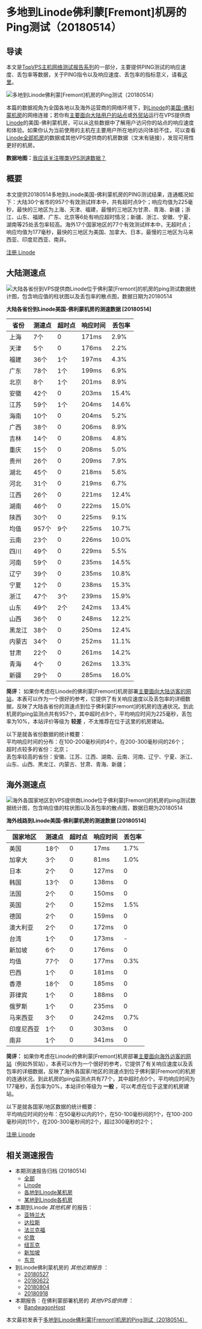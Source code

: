 #  多地到Linode佛利蒙[Fremont]机房的Ping测试（20180514） 

## 导读

本文是[TopVPS主机网络测试报告系列](https://vps123.top/pingtest)的一部分，主要提供PING测试的响应速度、丢包率等数据，关于PING指令以及响应速度、丢包率的指标意义，请看[这里](https://vps123.top/what-is-ping.html)。

![多地到Linode佛利蒙\[Fremont\]机房的Ping测试（20180514）](/images/thumbnails/to_linode_Fremont.png)

本篇的数据视角为全国各地以及海外运营商的网络环境下，到[Linode](https://vps123.top/go/linode)的[美国-佛利蒙机房](https://vps123.top/linode-facilities.html#fremont)的网络连接；若你有[主要面向大陆用户的站点](https://vps123.top/website-for-mainland-users.html)或[外贸站](https://vps123.top/website-for-internation-trade.html)运行在VPS提供商[Linode](https://vps123.top/go/linode)的美国-佛利蒙机房，可以从这些数据中了解用户访问你的站点的响应速度和体验。如果你认为当前使用的主机在主要用户所在地的访问体验不佳，可以查看[Linode全部机房](/linode/isp/china/20180514-linode-isp-china.md)的数据或其他VPS提供商的机房数据（文末有链接），发现可用性更好的机房。

**数据地图：**[我应该关注哪类VPS测速数据？](https://vps123.top/find-pingtest-data-you-need.html)

## 概要

本文提供20180514多地到Linode美国-佛利蒙机房的PING测试结果，连通概况如下：大陆30个省市的957个有效测试样本中，共有超时点9个；响应均值为225毫秒，最快的三地区为上海、天津、福建，最慢的三地区为甘肃、青海、新疆；浙江、山东、福建、广东、北京等6处有响应超时情况；新疆、浙江、安徽、宁夏、湖南等25处丢包率较高。海外17个国家地区的77个有效测试样本中，无超时点；响应均值为177毫秒，最快的三地区为美国、加拿大、日本，最慢的三地区为马来西亚、印度尼西亚、南非。

[注册 Linode](https://vps123.top/go/linode/_btn1)

## 大陆测速点

![大陆各省份到VPS提供商Linode位于佛利蒙\[Fremont\]的机房的ping测试数据统计图，包含响应值的柱状图以及丢包率的散点图，数据日期为20180514](/images/pingtests/linode_20180514/plot_idc_linode_usa-fremont_20180514_mainland.png)

**大陆各省份到Linode美国-佛利蒙机房的测速数据 [20180514]**

省份 | 测速点 | 超时点 | 响应时间 | 丢包率  
---|---|---|---|---  
上海 | 7个 | 0 | 171ms | 2.9%  
天津 | 5个 | 0 | 176ms | 2.2%  
福建 | 36个 | 1个 | 197ms | 4.3%  
广东 | 78个 | 1个 | 199ms | 6.9%  
北京 | 8个 | 1个 | 201ms | 8.9%  
安徽 | 42个 | 0 | 203ms | 15.4%  
江苏 | 59个 | 1个 | 204ms | 14.6%  
海南 | 10个 | 0 | 204ms | 5.2%  
广西 | 38个 | 0 | 206ms | 8.9%  
吉林 | 14个 | 0 | 208ms | 4.8%  
重庆 | 15个 | 0 | 208ms | 5.0%  
贵州 | 26个 | 0 | 209ms | 7.9%  
湖北 | 45个 | 0 | 218ms | 5.6%  
河北 | 31个 | 0 | 219ms | 6.7%  
江西 | 26个 | 0 | 221ms | 12.4%  
湖南 | 46个 | 0 | 222ms | 15.0%  
陕西 | 30个 | 0 | 225ms | 9.1%  
均值 | 957个 | 9个 | 225ms | 10.7%  
云南 | 23个 | 0 | 226ms | 10.0%  
四川 | 49个 | 0 | 229ms | 5.5%  
河南 | 59个 | 0 | 235ms | 14.5%  
辽宁 | 39个 | 0 | 235ms | 10.8%  
宁夏 | 12个 | 0 | 238ms | 15.3%  
浙江 | 47个 | 3个 | 239ms | 15.9%  
山东 | 49个 | 2个 | 242ms | 13.4%  
山西 | 36个 | 0 | 248ms | 12.2%  
黑龙江 | 38个 | 0 | 250ms | 12.4%  
内蒙古 | 34个 | 0 | 252ms | 11.1%  
甘肃 | 22个 | 0 | 261ms | 14.2%  
青海 | 4个 | 0 | 262ms | 13.3%  
新疆 | 29个 | 0 | 285ms | 16.0%  
  
**简评：** 如果你考虑在Linode的佛利蒙[Fremont]机房部署[主要面向大陆访客的网站](website-for-mainland-users.html)，本表可以作为一个很好的参考，它提供了有关响应速度以及丢包率的详细数据，反映了大陆各省份的测速点到位于佛利蒙[Fremont]的机房的连通状况。到此机房的ping监测点共有957个，其中超时点9个，平均响应时间为225毫秒，丢包率为10%，本站评价等级为 **较差** ，不太推荐在位于这里的机房建站。

以下是就各省份数据的统计概要：  
平均响应时间的分布：在100-200毫秒间的4个，在200-300毫秒间的26个；  
超时点较多的省份：北京；  
丢包率较高的省份：安徽、江苏、江西、湖南、云南、河南、辽宁、宁夏、浙江、山东、山西、黑龙江、内蒙古、甘肃、青海、新疆；

## 海外测速点

![海外各国家地区到VPS提供商Linode位于佛利蒙\[Fremont\]的机房的ping测试数据统计图，包含响应值的柱状图以及丢包率的散点图，数据日期为20180514](/images/pingtests/linode_20180514/plot_idc_linode_usa-fremont_20180514_overseas.png)

**海外线路到Linode美国-佛利蒙机房的测速数据 [20180514]**

国家地区 | 测速点 | 超时点 | 响应时间 | 丢包率  
---|---|---|---|---  
美国 | 18个 | 0 | 17ms | 1.7%  
加拿大 | 3个 | 0 | 81ms | 1.0%  
日本 | 2个 | 0 | 127ms | 0  
韩国 | 13个 | 0 | 138ms | 0  
法国 | 2个 | 0 | 150ms | 0  
英国 | 2个 | 0 | 152ms | 1.5%  
德国 | 2个 | 0 | 159ms | 0  
澳大利亚 | 2个 | 0 | 172ms | 0  
台湾 | 1个 | 0 | 173ms | -  
新加坡 | 6个 | 0 | 176ms | 0  
均值 | 77个 | 0 | 177ms | 0.3%  
巴西 | 1个 | 0 | 181ms | 0  
香港 | 18个 | 0 | 185ms | 0  
菲律宾 | 1个 | 0 | 188ms | 0  
俄罗斯 | 1个 | 0 | 235ms | 0  
马来西亚 | 3个 | 0 | 242ms | 0.7%  
印度尼西亚 | 1个 | 0 | 303ms | 0  
南非 | 1个 | 0 | 341ms | 0  
  
**简评：** 如果你考虑在Linode的佛利蒙[Fremont]机房部署[主要面向海外访客的网站](https://vps123.top/website-for-internation-trade.html)（例如外贸站），本表可以作为一个很好的参考，它提供了有关响应速度以及丢包率的详细数据，反映了海外各国家/地区的测速点到位于佛利蒙[Fremont]的机房的连通状况。到此机房的ping监测点共有77个，其中超时点0个，平均响应时间为177毫秒，丢包率为0%，本站评价等级为 **一般** ，可以考虑在位于这里的机房建站。

以下是就各国家/地区数据的统计概要：  
平均响应时间的分布：在50毫秒以内的1个，在50-100毫秒间的1个，在100-200毫秒间的11个，在200-300毫秒间的2个，超过300毫秒的2个；

[注册 Linode](https://vps123.top/go/linode/_btn2)

## 相关测速报告

  * 本期测速报告归档 (20180514) 
    * [全部](https://vps123.top/pingtests/20180514 "本期各VPS提供商全部测速报告")
    * [Linode](https://vps123.top/pingtests/idc-linode/20180514 "本期Linode的全部测速报告")
    * [各地到Linode某机房](https://vps123.top/pingtests/idc-linode/isp-global/20180514 "以Linode某机房为关注对象的视角，横向比较大陆各省份、海外各国家地区")
    * [某地到Linode各机房](https://vps123.top/pingtests/idc-linode/facility-all/20180514 "以大陆某省份为关注对象的视角，横向比较Linode各机房")
  * 本期到Linode _其他机房_ 的报告： 
    * [亚特兰大](/linode/idc/atlanta/20180514-linode-idc-atlanta.md "多地到Linode亚特兰大机房的Ping测试 20180514")
    * [达拉斯](/linode/idc/dallas/20180514-linode-idc-dallas.md "多地到Linode达拉斯机房的Ping测试 20180514")
    * [法兰克福](/linode/idc/frankfurt/20180514-linode-idc-frankfurt.md "多地到Linode法兰克福机房的Ping测试 20180514")
    * [伦敦](/linode/idc/london/20180514-linode-idc-london.md "多地到Linode伦敦机房的Ping测试 20180514")
    * [纽瓦克](/linode/idc/newark/20180514-linode-idc-newark.md "多地到Linode纽瓦克机房的Ping测试 20180514")
    * [新加坡](/linode/idc/singapore/20180514-linode-idc-singapore.md "多地到Linode新加坡机房的Ping测试 20180514")
    * [东京](/linode/idc/tokyo/20180514-linode-idc-tokyo.md "多地到Linode东京机房的Ping测试 20180514")
  * 到Linode佛利蒙机房的 _其他近期报告_ ： 
    * [20180527](/linode/idc/fremont/20180527-linode-idc-fremont.md "多地到Linode佛利蒙机房的Ping测试 20180527")
    * [20180622](/linode/idc/fremont/20180622-linode-idc-fremont.md "多地到Linode佛利蒙机房的Ping测试 20180622")
    * [20180804](/linode/idc/fremont/20180804-linode-idc-fremont.md "多地到Linode佛利蒙机房的Ping测试 20180804")
    * [20180918](/linode/idc/fremont/20180918-linode-idc-fremont.md "多地到Linode佛利蒙机房的Ping测试 20180918")
  * 本期报告：在佛利蒙部署机房的 _其他VPS提供商_ ： 
    * [BandwagonHost](/bandwagon/idc/fremont/20180514-bwg-idc-fremont.md "多地到BandwagonHost佛利蒙机房的Ping测试 20180514")



本文最初发表于[多地到Linode佛利蒙[Fremont]机房的Ping测试（20180514）](https://vps123.top/pingtest/20180514-linode-idc-fremont.html)
